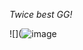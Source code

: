 _Twice best GG!_



![](![image](https://github.com/Naomizzzzz/Naomizzzz/assets/143806904/fc711b16-8e27-4e99-9d5f-18a9789fa873)


